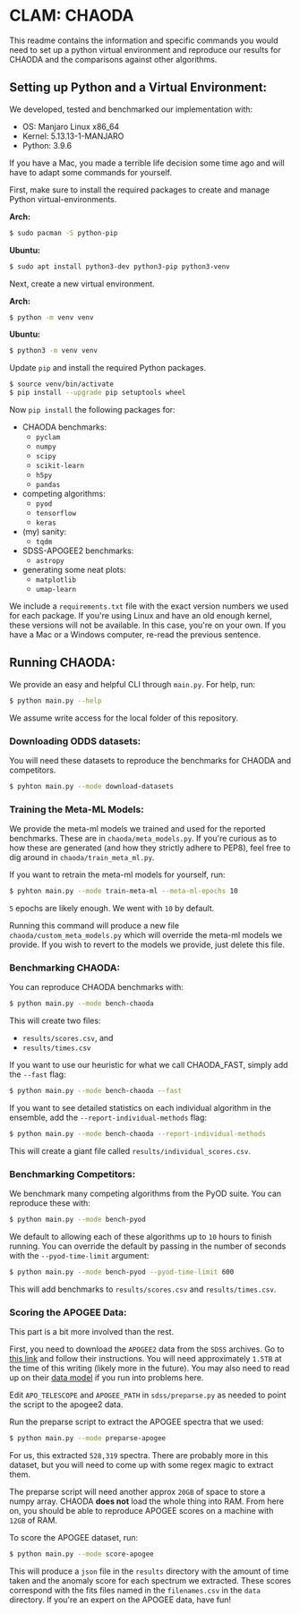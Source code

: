 # CLAM: CHAODA

This readme contains the information and specific commands you would need to set up a python virtual environment and reproduce our results for CHAODA and the comparisons against other algorithms.

## Setting up Python and a Virtual Environment:

We developed, tested and benchmarked our implementation with:

* OS: Manjaro Linux x86_64
* Kernel: 5.13.13-1-MANJARO
* Python: 3.9.6

If you have a Mac, you made a terrible life decision some time ago and will have to adapt some commands for yourself.

First, make sure to install the required packages to create and manage Python virtual-environments.

**Arch:**
```zsh
$ sudo pacman -S python-pip
```

**Ubuntu:**
```bash
$ sudo apt install python3-dev python3-pip python3-venv
```

Next, create a new virtual environment.

**Arch:**
```zsh
$ python -m venv venv
```

**Ubuntu:**
```bash
$ python3 -m venv venv
```

Update `pip` and install the required Python packages.
```bash
$ source venv/bin/activate
$ pip install --upgrade pip setuptools wheel
```

Now `pip install` the following packages for:

* CHAODA benchmarks:
  * `pyclam`
  * `numpy`
  * `scipy`
  * `scikit-learn`
  * `h5py`
  * `pandas`
* competing algorithms:
  * `pyod`
  * `tensorflow`
  * `keras`
* (my) sanity:
  * `tqdm`
* SDSS-APOGEE2 benchmarks:
  * `astropy`
* generating some neat plots:
  * `matplotlib`
  * `umap-learn`

We include a `requirements.txt` file with the exact version numbers we used for each package.
If you're using Linux and have an old enough kernel, these versions will not be available.
In this case, you're on your own.
If you have a Mac or a Windows computer, re-read the previous sentence. 

## Running CHAODA:

We provide an easy and helpful CLI through `main.py`.
For help, run:
```bash
$ python main.py --help
```

We assume write access for the local folder of this repository.

### Downloading ODDS datasets:

You will need these datasets to reproduce the benchmarks for CHAODA and competitors.

```bash
$ pyhton main.py --mode download-datasets
```

### Training the Meta-ML Models:

We provide the meta-ml models we trained and used for the reported benchmarks.
These are in `chaoda/meta_models.py`.
If you're curious as to how these are generated (and how they strictly adhere to PEP8), feel free to dig around in `chaoda/train_meta_ml.py`.

If you want to retrain the meta-ml models for yourself, run:
```bash
$ pyhton main.py --mode train-meta-ml --meta-ml-epochs 10
```
`5` epochs are likely enough.
We went with `10` by default.

Running this command will produce a new file `chaoda/custom_meta_models.py` which will override the meta-ml models we provide.
If you wish to revert to the models we provide, just delete this file.

### Benchmarking CHAODA:

You can reproduce CHAODA benchmarks with:
```bash
$ python main.py --mode bench-chaoda
```

This will create two files:

* `results/scores.csv`, and
* `results/times.csv`

If you want to use our heuristic for what we call CHAODA_FAST, simply add the `--fast` flag:
```bash
$ python main.py --mode bench-chaoda --fast
```

If you want to see detailed statistics on each individual algorithm in the ensemble, add the `--report-individual-methods` flag:
```bash
$ python main.py --mode bench-chaoda --report-individual-methods
```
This will create a giant file called `results/individual_scores.csv`.

### Benchmarking Competitors:

We benchmark many competing algorithms from the PyOD suite.
You can reproduce these with:
```bash
$ python main.py --mode bench-pyod
```
We default to allowing each of these algorithms up to `10` hours to finish running.
You can override the default by passing in the number of seconds with the `--pyod-time-limit` argument:
```bash
$ python main.py --mode bench-pyod --pyod-time-limit 600
```

This will add benchmarks to `results/scores.csv` and `results/times.csv`.

### Scoring the APOGEE Data:

This part is a bit more involved than the rest.

First, you need to download the `APOGEE2` data from the `SDSS` archives.
Go to [this link](https://www.sdss.org/dr16/data_access/bulk/) and follow their instructions.
You will need approximately `1.5TB` at the time of this writing (likely more in the future).
You may also need to read up on their [data model](https://data.sdss.org/datamodel/) if you run into problems here.

Edit `APO_TELESCOPE` and `APOGEE_PATH` in `sdss/preparse.py` as needed to point the script to the apogee2 data.

Run the preparse script to extract the APOGEE spectra that we used:
```bash
$ python main.py --mode preparse-apogee
```

For us, this extracted `528,319` spectra.
There are probably more in this dataset, but you will need to come up with some regex magic to extract them.

The preparse script will need another approx `20GB` of space to store a numpy array.
CHAODA **does not** load the whole thing into RAM.
From here on, you should be able to reproduce APOGEE scores on a machine with `12GB` of RAM.

To score the APOGEE dataset, run:
```bash
$ python main.py --mode score-apogee
```

This will produce a `json` file in the `results` directory with the amount of time taken and the anomaly score for each spectrum we extracted.
These scores correspond with the fits files named in the `filenames.csv` in the `data` directory.
If you're an expert on the APOGEE data, have fun!
